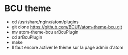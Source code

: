 # BCU theme

* cd /usr/share/nginx/atom/plugins
* git clone https://github.com/BCUF/atom-theme-bcu.git
* mv atom-theme-bcu arBcuPlugin
* cd arBcuPlugin
* make
* Il faut encore activer le thème sur la page admin d'atom
